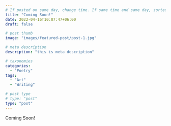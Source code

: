 ```yaml
---
# If posted on same day, change time. If same time and same day, sorted by title (alphabetically and numerically)
title: "Coming Soon!"
date: 2022-04-16T10:07:47+06:00
draft: false

# post thumb
image: "images/featured-post/post-1.jpg"

# meta description
description: "this is meta description"

# taxonomies
categories:
  - "Poetry"
tags:
  - "Art"
  - "Writing" 

# post type
# type: "post"
type: "post"
---
```


Coming Soon!